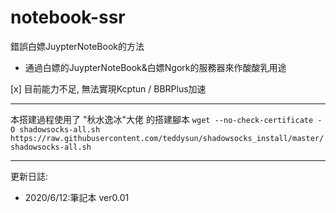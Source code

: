 # notebook-ssr
錯誤白嫖JuypterNoteBook的方法

- 通過白嫖的JuypterNoteBook&白嫖Ngork的服務器來作酸酸乳用途

[x] 目前能力不足, 無法實現Kcptun / BBRPlus加速
***
本搭建過程使用了 "秋水逸冰"大佬 的搭建腳本
`wget --no-check-certificate -O shadowsocks-all.sh https://raw.githubusercontent.com/teddysun/shadowsocks_install/master/shadowsocks-all.sh`
***
更新日誌:

- 2020/6/12:筆記本 ver0.01 
